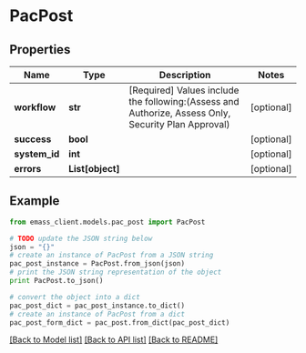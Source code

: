 # PacPost


## Properties
Name | Type | Description | Notes
------------ | ------------- | ------------- | -------------
**workflow** | **str** | [Required] Values include the following:(Assess and Authorize, Assess Only, Security Plan Approval) | [optional] 
**success** | **bool** |  | [optional] 
**system_id** | **int** |  | [optional] 
**errors** | **List[object]** |  | [optional] 

## Example

```python
from emass_client.models.pac_post import PacPost

# TODO update the JSON string below
json = "{}"
# create an instance of PacPost from a JSON string
pac_post_instance = PacPost.from_json(json)
# print the JSON string representation of the object
print PacPost.to_json()

# convert the object into a dict
pac_post_dict = pac_post_instance.to_dict()
# create an instance of PacPost from a dict
pac_post_form_dict = pac_post.from_dict(pac_post_dict)
```
[[Back to Model list]](../README.md#documentation-for-models) [[Back to API list]](../README.md#documentation-for-api-endpoints) [[Back to README]](../README.md)


